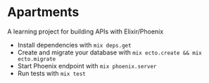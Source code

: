 # Apartments

A learning project for building APIs with Elixir/Phoenix

  * Install dependencies with `mix deps.get`
  * Create and migrate your database with `mix ecto.create && mix ecto.migrate`
  * Start Phoenix endpoint with `mix phoenix.server`
  * Run tests with `mix test`
